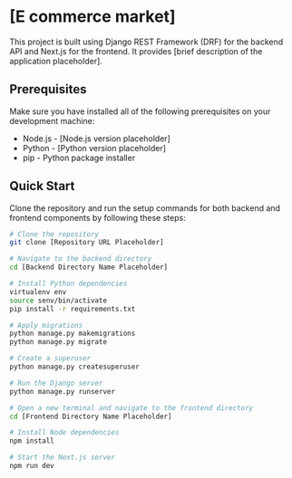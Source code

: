# [E commerce market]

This project is built using Django REST Framework (DRF) for the backend API and Next.js for the frontend. It provides [brief description of the application placeholder].

## Prerequisites

Make sure you have installed all of the following prerequisites on your development machine:
- Node.js - [Node.js version placeholder]
- Python - [Python version placeholder]
- pip - Python package installer

## Quick Start

Clone the repository and run the setup commands for both backend and frontend components by following these steps:

```bash
# Clone the repository
git clone [Repository URL Placeholder]

# Navigate to the backend directory
cd [Backend Directory Name Placeholder]

# Install Python dependencies
virtualenv env
source senv/bin/activate
pip install -r requirements.txt

# Apply migrations
python manage.py makemigrations
python manage.py migrate

# Create a superuser
python manage.py createsuperuser

# Run the Django server
python manage.py runserver

# Open a new terminal and navigate to the frontend directory
cd [Frontend Directory Name Placeholder]

# Install Node dependencies
npm install

# Start the Next.js server
npm run dev
